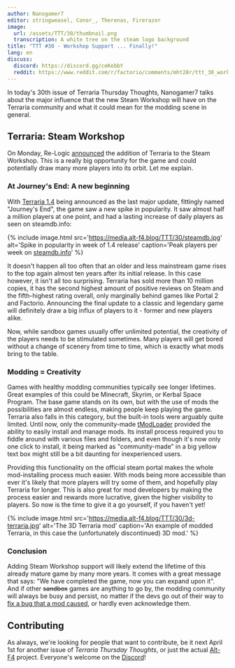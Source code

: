 ```yaml
---
author: Nanogamer7
editor: stringweasel, Conor_, Therenas, Firerazer
image:
  url: /assets/TTT/30/thumbnail.png
  transcription: A white tree on the steam logo background
title: "TTT #30 - Workshop Support ... Finally!"
lang: en
discuss:
  discord: https://discord.gg/ceKebbY
  reddit: https://www.reddit.com/r/factorio/comments/mht28r/ttt_30_workshop_support_finally/
---
```


In today's 30th issue of Terraria Thursday Thoughts, Nanogamer7 talks about the major influence that the new Steam Workshop will have on the Terraria community and what it could mean for the modding scene in general.

## Terraria: Steam Workshop

On Monday, Re-Logic [announced](https://terraria.fandom.com/wiki/1.4.0.1) the addition of Terraria to the Steam Workshop. This is a really big opportunity for the game and could potentially draw many more players into its orbit. Let me explain.

### At Journey's End: A new beginning

With [Terraria 1.4](https://terraria.fandom.com/wiki/1.4.0.1#:~:text=0.1%20update%2C%20named%20Journey's%20End,major%20feature%20update%20to%20Terraria.) being announced as the last major update, fittingly named "Journey's End", the game saw a new spike in popularity. It saw almost half a million players at one point, and had a lasting increase of daily players as seen on steamdb.info:

{% include image.html src='https://media.alt-f4.blog/TTT/30/steamdb.jpg' alt='Spike in popularity in week of 1.4 release' caption='Peak players per week on <a href="https://steamdb.info/app/105600/graphs/">steamdb.info</a>' %}

It doesn't happen all too often that an older and less mainstream game rises to the top again almost ten years after its initial release. In this case however, it isn't all too surprising. Terraria has sold more than 10 million copies, it has the second highest amount of positive reviews on Steam and the fifth-highest rating overall, only marginally behind games like Portal 2 and Factorio. Announcing the final update to a classic and legendary game will definitely draw a big influx of players to it - former and new players alike.

Now, while sandbox games usually offer unlimited potential, the creativity of the players needs to be stimulated sometimes. Many players will get bored without a change of scenery from time to time, which is exactly what mods bring to the table.

### Modding = Creativity

Games with healthy modding communities typically see longer lifetimes. Great examples of this could be Minecraft, Skyrim, or Kerbal Space Program. The base game stands on its own, but with the use of mods the possibilities are almost endless, making people keep playing the game. Terraria also falls in this category, but the built-in tools were arguably quite limited. Until now, only the community-made [tModLoader](https://www.tmodloader.net/) provided the ability to easily install and manage mods. Its install process required you to fiddle around with various files and folders, and even though it's now only one click to install, it being marked as "community-made" in a big yellow text box might still be a bit daunting for inexperienced users.

Providing this functionality on the official steam portal makes the whole mod-installing process much easier. With mods being more accessible than ever it's likely that more players will try some of them, and hopefully play Terraria for longer. This is also great for mod developers by making the process easier and rewards more lucrative, given the higher visibility to players. So now is the time to give it a go yourself, if you haven't yet!

{% include image.html src='https://media.alt-f4.blog/TTT/30/3d-terraria.jpg' alt='The 3D Terraria mod' caption='An example of modded Terraria, in this case the (unfortunately discontinued) 3D mod.' %}
### Conclusion

Adding Steam Workshop support will likely extend the lifetime of this already mature game by many more years. It comes with a great message that says: "We have completed the game, now you can expand upon it". And if other ~~sandbox~~ games are anything to go by, the modding community will always be busy and persist, no matter if the devs go out of their way to [fix a bug that a mod caused](https://forums.factorio.com/viewtopic.php?f=11&t=84204), or hardly even acknowledge them.

## Contributing

As always, we're looking for people that want to contribute, be it next April 1st for another issue of *Terraria Thursday Thoughts*, or just the actual [Alt-F4](https://alt-f4.blog) project. Everyone's welcome on the [Discord](https://discord.gg/nxnCFkb)!
